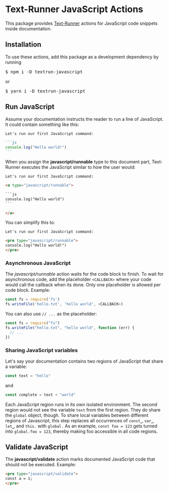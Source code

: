# Text-Runner JavaScript Actions

This package provides [Text-Runner](https://github.com/kevgo/text-runner)
actions for JavaScript code snippets inside documentation.

## Installation

To use these actions, add this package as a development dependency by running

<pre type="npm/install">
$ npm i -D textrun-javascript
</pre>

or

<pre type="npm/install">
$ yarn i -D textrun-javascript
</pre>

## Run JavaScript

Assume your documentation instructs the reader to run a line of JavaScript. It
could contain something like this:

````md
Let's run our first JavaScript command:

```js
console.log("Hello world!")
```
````

When you assign the <b type="action/name-full">javascript/runnable</b> type to
this document part, Text-Runner executes the JavaScript similar to how the user
would:

<!-- prettier-ignore-start -->

<a type="extension/run-region">

````html
Let's run our first JavaScript command:

<a type="javascript/runnable">

```js
console.log("Hello world")
```

</a>
````

</a>

<!-- prettier-ignore-end -->

You can simplify this to:

<a type="extension/run-region">

```html
Let's run our first JavaScript command:

<pre type="javascript/runnable">
console.log("Hello world!")
</pre>
```

</a>

### Asynchronous JavaScript

The <i type="action/name-full">javascript/runnable</i> action waits for the code
block to finish. To wait for asynchronous code, add the placeholder `<CALLBACK>`
where your code would call the callback when its done. Only one placeholder is
allowed per code block. Example:

<a type="javascript/runnable">

```js
const fs = require('fs')
fs.writeFile('hello.txt', 'hello world', <CALLBACK>)
```

</a>

You can also use `// ...` as the placeholder:

<a type="javascript/runnable">

```js
const fs = require("fs")
fs.writeFile("hello.txt", "hello world", function (err) {
  // ...
})
```

</a>

### Sharing JavaScript variables

Let's say your documentation contains two regions of JavaScript that share a
variable:

<a type="javascript/runnable">

```js
const text = "hello"
```

</a>

and

<a type="javascript/runnable">

```js
const complete = text + "world"
```

</a>

Each JavaScript region runs in its own isolated environment. The second region
would not see the variable `text` from the first region. They do share the
`global` object, though. To share local variables between different regions of
Javascript, this step replaces all occurrences of `const⎵`, `var⎵`, `let⎵`, and
`this.` with `global.` As an example, `const foo = 123` gets turned into
`global.foo = 123`, thereby making foo accessible in all code regions.

## Validate JavaScript

The <b type="action/name-full">javascript/validate</b> action marks documented
JavaScript code that should not be executed. Example:

<a type="extension/run-region">

```html
<pre type="javascript/validate">
const a = 1;
</pre>
```

</a>
